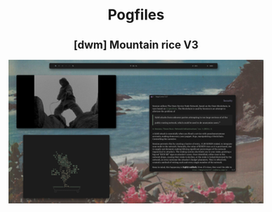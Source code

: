 <h1 align="center">Pogfiles</h2>

<h2 align="center">[dwm] Mountain rice V3 </h3>

![Screenshot](mountain_rice_v3.png)
